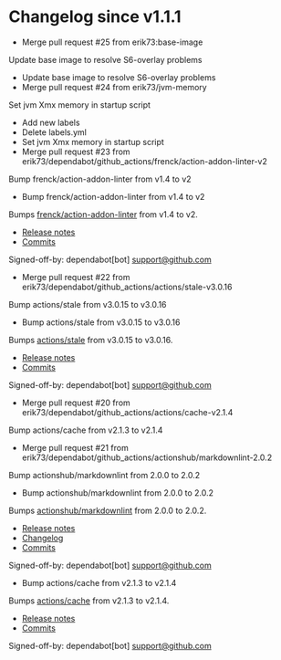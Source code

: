 # Changelog since v1.1.1
- Merge pull request #25 from erik73:base-image

Update base image to resolve S6-overlay problems 
- Update base image to resolve S6-overlay problems 
- Merge pull request #24 from erik73/jvm-memory

Set jvm Xmx memory in startup script 
- Add new labels 
- Delete labels.yml 
- Set jvm Xmx memory in startup script 
- Merge pull request #23 from erik73/dependabot/github_actions/frenck/action-addon-linter-v2

Bump frenck/action-addon-linter from v1.4 to v2 
- Bump frenck/action-addon-linter from v1.4 to v2

Bumps [frenck/action-addon-linter](https://github.com/frenck/action-addon-linter) from v1.4 to v2.
- [Release notes](https://github.com/frenck/action-addon-linter/releases)
- [Commits](https://github.com/frenck/action-addon-linter/compare/v1.4...5fde0909bcbbf702c477a7705950d8acf939ab1b)

Signed-off-by: dependabot[bot] <support@github.com> 
- Merge pull request #22 from erik73/dependabot/github_actions/actions/stale-v3.0.16

Bump actions/stale from v3.0.15 to v3.0.16 
- Bump actions/stale from v3.0.15 to v3.0.16

Bumps [actions/stale](https://github.com/actions/stale) from v3.0.15 to v3.0.16.
- [Release notes](https://github.com/actions/stale/releases)
- [Commits](https://github.com/actions/stale/compare/v3.0.15...9d6f46564a515a9ea11e7762ab3957ee58ca50da)

Signed-off-by: dependabot[bot] <support@github.com> 
- Merge pull request #20 from erik73/dependabot/github_actions/actions/cache-v2.1.4

Bump actions/cache from v2.1.3 to v2.1.4 
- Merge pull request #21 from erik73/dependabot/github_actions/actionshub/markdownlint-2.0.2

Bump actionshub/markdownlint from 2.0.0 to 2.0.2 
- Bump actionshub/markdownlint from 2.0.0 to 2.0.2

Bumps [actionshub/markdownlint](https://github.com/actionshub/markdownlint) from 2.0.0 to 2.0.2.
- [Release notes](https://github.com/actionshub/markdownlint/releases)
- [Changelog](https://github.com/actionshub/markdownlint/blob/master/CHANGELOG.md)
- [Commits](https://github.com/actionshub/markdownlint/compare/2.0.0...4668c0321d5e398f4776e88e0f87d203dec0fd99)

Signed-off-by: dependabot[bot] <support@github.com> 
- Bump actions/cache from v2.1.3 to v2.1.4

Bumps [actions/cache](https://github.com/actions/cache) from v2.1.3 to v2.1.4.
- [Release notes](https://github.com/actions/cache/releases)
- [Commits](https://github.com/actions/cache/compare/v2.1.3...26968a09c0ea4f3e233fdddbafd1166051a095f6)

Signed-off-by: dependabot[bot] <support@github.com> 
